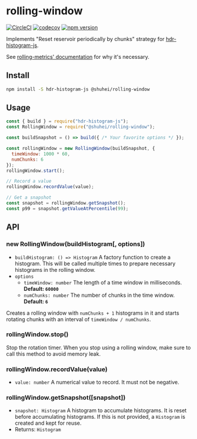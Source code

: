 # rolling-window

[![CircleCI](https://circleci.com/gh/shuhei/rolling-window.svg?style=svg)](https://circleci.com/gh/shuhei/rolling-window)
[![codecov](https://codecov.io/gh/shuhei/rolling-window/branch/master/graph/badge.svg)](https://codecov.io/gh/shuhei/rolling-window)
[![npm version](https://badge.fury.io/js/%40shuhei%2Frolling-window.svg)](https://badge.fury.io/js/%40shuhei%2Frolling-window)

Implements "Reset reservoir periodically by chunks" strategy for [hdr-histogram-js](https://github.com/HdrHistogram/HdrHistogramJS).

See [rolling-metrics' documentation](https://github.com/vladimir-bukhtoyarov/rolling-metrics/blob/master/histograms.md) for why it's necessary.

## Install

```sh
npm install -S hdr-histogram-js @shuhei/rolling-window
```

## Usage

```js
const { build } = require("hdr-histogram-js");
const RollingWindow = require("@shuhei/rolling-window");

const buildSnapshot = () => build({ /* Your favorite options */ });

const rollingWindow = new RollingWindow(buildSnapshot, {
  timeWindow: 1000 * 60,
  numChunks: 6
});
rollingWindow.start();

// Record a value
rollingWindow.recordValue(value);

// Get a snapshot
const snapshot = rollingWindow.getSnapshot();
const p99 = snapshot.getValueAtPercentile(99);
```

## API

### new RollingWindow(buildHistogram[, options])

- `buildHistogram: () => Histogram` A factory function to create a histogram. This will be called multiple times to prepare necessary histograms in the rolling window.
- `options`
  - `timeWindow: number` The length of a time window in milliseconds. **Default: `60000`**
  - `numChunks: number` The number of chunks in the time window. **Default: `6`**

Creates a rolling window with `numChunks + 1` histograms in it and starts rotating chunks with an interval of `timeWindow / numChunks`.

### rollingWindow.stop()

Stop the rotation timer. When you stop using a rolling window, make sure to call this method to avoid memory leak.

### rollingWindow.recordValue(value)

- `value: number` A numerical value to record. It must not be negative.

### rollingWindow.getSnapshot([snapshot])

- `snapshot: Histogram` A histogram to accumulate histograms. It is reset before accumulating histograms. If this is not provided, a `Histogram` is created and kept for reuse.
- Returns: `Histogram`
